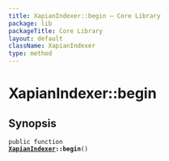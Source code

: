 ```yaml
---
title: XapianIndexer::begin — Core Library
package: lib
packageTitle: Core Library
layout: default
className: XapianIndexer
type: method
---
```


# XapianIndexer::begin

## Synopsis

<code>public function <b><a href="XapianIndexer">XapianIndexer</a>::begin</b>()</code>

